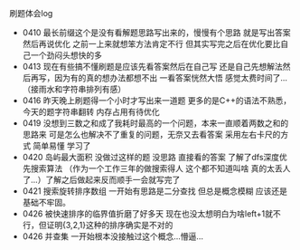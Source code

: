 刷题体会log
* 0410 最长前缀这个是没有看解题思路写出来的，慢慢有个思路 就是写出答案 然后再说优化 之前一上来就想笨方法肯定不行 但其实写完之后在优化要比自己一个劲闷头想快的多
* 0413 现在有些搞不懂刷题是应该先看答案然后在自己写 还是自己先想解法然后再写，因为有的真的想办法都想不出 一看答案恍然大悟 感觉太费时间了...（接雨水和字符串排列有感）
* 0416 昨天晚上刷题得一个小时才写出来一道题 更多的是C++的语法不熟悉，今天的题字符串翻转 内存占用有待优化
* 0419 没想到三数之和成了我耗时最高的一个问题，本来一直顺着两数之和的思路来 可是怎么也解决不了重复的问题，无奈又去看答案 采用左右卡尺的方式 简单易懂 学习了
* 0420 岛屿最大面积 没做过这样的题 没思路 直接看的答案 了解了dfs深度优先搜索算法 （作为一个工作三年的做搜索得人 这个都不知道叫啥 真的太丢人了...）了解之后做起来反而顺手一会就写完了
* 0421 搜索旋转排序数组 一开始有思路是二分查找 但总是概念模糊 应该还是基础不牢固。
* 0426 被快速排序的临界值折磨了好多天 现在也没太想明白为啥left+1就不行，但证明{3,2,1}这种的排序确实是不对的 
* 0426 并查集 一开始根本没接触过这个概念...懵逼...